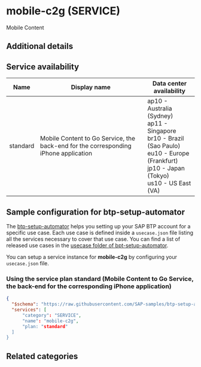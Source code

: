 # mobile-c2g (SERVICE)

Mobile Content

## Additional details

## Service availability

| Name | Display name | Data center availability  |
|------|----------------|---------------------------|
|  standard  |  Mobile Content to Go Service, the back-end for the corresponding iPhone application  | ap10 - Australia (Sydney)<br> ap11 - Singapore<br> br10 - Brazil (Sao Paulo)<br> eu10 - Europe (Frankfurt)<br> jp10 - Japan (Tokyo)<br> us10 - US East (VA)  |

## Sample configuration for btp-setup-automator

The [btp-setup-automator](https://github.com/SAP-samples/btp-setup-automator) helps you setting up your SAP BTP account for a specific use case. Each use case is defined inside a `usecase.json` file listing all the services necessary to cover that use case. You can find a list of released use cases in the [usecase folder of bpt-setup-automator](https://github.com/SAP-samples/btp-setup-automator/tree/main/usecases).

You can setup a service instance for **mobile-c2g** by configuring your `usecase.json` file.

### Using the service plan **standard** (Mobile Content to Go Service, the back-end for the corresponding iPhone application)

```json
{
  "$schema": "https://raw.githubusercontent.com/SAP-samples/btp-setup-automator/main/libs/btpsa-usecase.json",
  "services": [
      "category": "SERVICE",
      "name": "mobile-c2g",
      "plan: "standard"
  ]
}
```


## Related categories